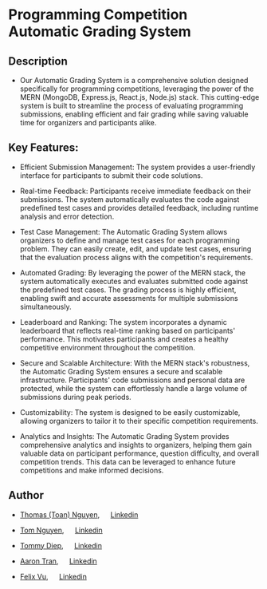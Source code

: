 # **Programming Competition Automatic Grading System**
## **Description**
- Our Automatic Grading System is a comprehensive solution designed specifically for programming competitions, leveraging the power of the MERN (MongoDB, Express.js, React.js, Node.js) stack. This cutting-edge system is built to streamline the process of evaluating programming submissions, enabling efficient and fair grading while saving valuable time for organizers and participants alike.

## **Key Features:**
- Efficient Submission Management: The system provides a user-friendly interface for participants to submit their code solutions. 

-  Real-time Feedback: Participants receive immediate feedback on their submissions.  The system automatically evaluates the code against predefined test cases and provides detailed feedback, including runtime analysis and error detection.

- Test Case Management: The Automatic Grading System allows organizers to define and manage test cases for each programming problem. They can easily create, edit, and update test cases, ensuring that the evaluation process aligns with the competition's requirements.

- Automated Grading: By leveraging the power of the MERN stack, the system automatically executes and evaluates submitted code against the predefined test cases. The grading process is highly efficient, enabling swift and accurate assessments for multiple submissions simultaneously.

- Leaderboard and Ranking: The system incorporates a dynamic leaderboard that reflects real-time ranking based on participants' performance. This motivates participants and creates a healthy competitive environment throughout the competition.

- Secure and Scalable Architecture: With the MERN stack's robustness, the Automatic Grading System ensures a secure and scalable infrastructure. Participants' code submissions and personal data are protected, while the system can effortlessly handle a large volume of submissions during peak periods.

- Customizability: The system is designed to be easily customizable, allowing organizers to tailor it to their specific competition requirements.

- Analytics and Insights: The Automatic Grading System provides comprehensive  analytics and insights to organizers, helping them gain valuable data on participant performance, question difficulty, and overall competition trends. This data can be leveraged to enhance future competitions and make informed decisions.

## **Author**
- [Thomas (Toan) Nguyen](https://github.com/Engity), &emsp; [Linkedin](https://www.linkedin.com/in/thomas-nguyen-cs)

- [Tom Nguyen](https://github.com/Hieu27nguyen), &emsp; [Linkedin]()

- [Tommy Diep](https://github.com/kokinh11), &emsp; [Linkedin](https://www.linkedin.com/in/tommy-diep-cs/)

- [Aaron Tran](https://github.com/aaront99), &emsp; [Linkedin]()

- [Felix Vu](https://github.com/mivu4392), &emsp; [Linkedin]()



